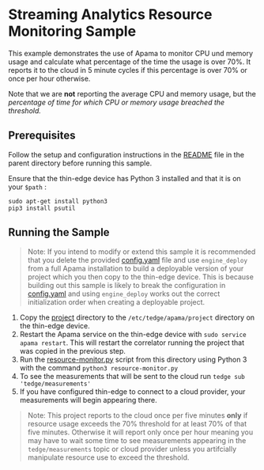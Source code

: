 # Streaming Analytics Resource Monitoring Sample

This example demonstrates the use of Apama to monitor CPU und memory usage and calculate 
what percentage of the time the usage is over 70%. It reports it to the cloud 
in 5 minute cycles if this percentage is over 70% or once per hour otherwise.

Note that we are __not__ reporting the average CPU and memory usage, but the _percentage of time for 
which CPU or memory usage breached the threshold._

## Prerequisites

Follow the setup and configuration instructions in the [README](../README.md)
file in the parent directory before running this sample.

Ensure that the thin-edge device has Python 3 installed and that it is on your `$path` :

```
sudo apt-get install python3
pip3 install psutil
```

## Running the Sample

> Note: If you intend to modify or extend this sample it is recommended that
> you delete the provided [config.yaml](config.yaml) file and use
> `engine_deploy` from a full Apama installation to build a deployable version
> of your project which you then copy to the thin-edge device. This is because
> building out this sample is likely to break the configuration in
> [config.yaml](config.yaml) and using `engine_deploy` works out the
> correct initialization order when creating a deployable project.

1. Copy the [project](project) directory to the `/etc/tedge/apama/project` directory on the thin-edge device. 
2. Restart the Apama service on the thin-edge device with `sudo service apama restart`.
This will restart the correlator running the project that was copied in the previous step.
3. Run the [resource-monitor.py](resource-monitor.py) script from this directory using Python 3
with the command `python3 resource-monitor.py`
4. To see the measurements that will be sent to the cloud run `tedge sub 'tedge/measurements'`
5. If you have configured thin-edge to connect to a cloud provider, your measurements 
will begin appearing there.

> Note: This project reports to the cloud once per five minutes __only__ if resource
> usage exceeds the 70% threshold for at least 70% of that five minutes.  Otherwise
> it will report only once per hour meaning you may have to wait some time to see
> measurements appearing in the `tedge/measurements` topic or cloud provider unless you artifcially
> manipulate resource use to exceed the threshold.


